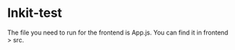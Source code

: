 # Inkit-test
The file you need to run for the frontend is App.js. You can find it in frontend > src.

